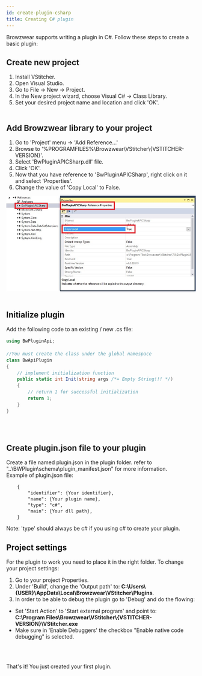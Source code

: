 ```yaml
---
id: create-plugin-csharp
title: Creating C# plugin
---
```

Browzwear supports writing a plugin in C#. Follow these steps to create a basic plugin:

## Create new project
1. Install VStitcher.
2. Open Visual Studio.
3. Go to File -> New -> Project.
4. In the New project wizard, choose Visual C# -> Class Library.
5. Set your desired project name and location and click 'OK'.
<br/><br/>

## Add Browzwear library to your project
1. Go to 'Project' menu -> 'Add Reference...'
2. Browse to '%PROGRAMFILES%\\Browzwear\\VStitcher\\{VSTITCHER-VERSION}'.
3. Select 'BwPluginAPICSharp.dll' file.
4. Click 'OK'.
5. Now that you have reference to 'BwPluginAPICSharp', right click on it and select 'Properties'.
6. Change the value of 'Copy Local' to False. <br/>
<img src="../assets/csharp-1.jpg" style="max-width: 900"/>
<br/><br/>

## Initialize plugin
Add the following code to an existing / new .cs file:
```csharp
using BwPluginApi;

//You must create the class under the global namespace
class BwApiPlugin
{
    // implement initialization function
    public static int Init(string args /*= Empty String!!! */)
    {
        // return 1 for successful initialization
        return 1; 
    }
}
```
<br/><br/>

## Create plugin.json file to your plugin
Create a file named plugin.json in the plugin folder. refer to "..\BWPlugin\schema\plugin_manifest.json" for more information.</br>
   Example of plugin.json file:
```{.json}
	{
		"identifier": {Your identifier},
		"name": {Your plugin name},
		"type": "c#",
		"main": {Your dll path},
	}
```
  Note: 'type' should always be c# if you using c# to create your plugin. </li>

## Project settings
For the plugin to work you need to place it in the right folder. To change your project settings:
1. Go to your project Properties.
2. Under 'Build', change the 'Output path' to: **C:\\Users\\{USER}\\AppData\\Local\\Browzwear\\VStitcher\\Plugins**.
3. In order to be able to debug the plugin go to 'Debug' and do the flowing:
  * Set 'Start Action' to 'Start external program' and point to: </br>
**C:\\Program Files\\Browzwear\\VStitcher\\{VSTITCHER-VERSION}\\VStitcher.exe**
  * Make sure in 'Enable Debuggers' the checkbox "Enable native code debugging" is selected. <br/>

<br/><br/>

That's it! You just created your first plugin.